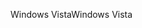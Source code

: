 <span data-ttu-id="d4a37-101">Windows Vista</span><span class="sxs-lookup"><span data-stu-id="d4a37-101">Windows Vista</span></span>